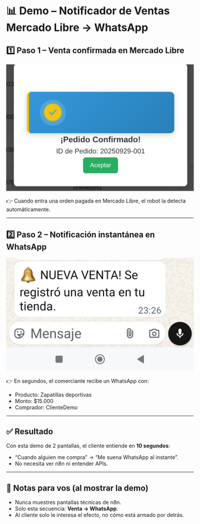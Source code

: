 # 📊 Demo – Notificador de Ventas Mercado Libre → WhatsApp

## 1️⃣ Paso 1 – Venta confirmada en Mercado Libre
![Venta MercadoLibre](Venta.png)

👉 Cuando entra una orden pagada en Mercado Libre, el robot la detecta automáticamente.

---

## 2️⃣ Paso 2 – Notificación instantánea en WhatsApp
![WhatsApp Venta](whatsapp.jpg)

👉 En segundos, el comerciante recibe un WhatsApp con:  
- Producto: Zapatillas deportivas  
- Monto: $15.000  
- Comprador: ClienteDemo
  

---

## ✅ Resultado
Con esta demo de 2 pantallas, el cliente entiende en **10 segundos**:  
- “Cuando alguien me compra” → “Me suena WhatsApp al instante”.  
- No necesita ver n8n ni entender APIs.

---

## 📝 Notas para vos (al mostrar la demo)
- Nunca muestres pantallas técnicas de n8n.  
- Solo esta secuencia: **Venta → WhatsApp**.  
- Al cliente solo le interesa el efecto, no cómo está armado por detrás.  
